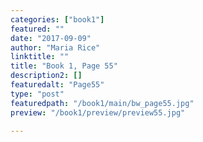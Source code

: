 ```yaml
---
categories: ["book1"]
featured: ""
date: "2017-09-09"
author: "Maria Rice"
linktitle: ""
title: "Book 1, Page 55"
description2: []
featuredalt: "Page55"
type: "post"
featuredpath: "/book1/main/bw_page55.jpg"
preview: "/book1/preview/preview55.jpg"

---
```

